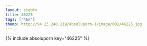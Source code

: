```yaml
--- 
layout: sieutv
title: 46225
tags: ["46k"]
thumb: http://94.23.248.219/absoluporn-1/image/002/46225.jpg
---
```

{% include absoluporn key="46225" %} 
